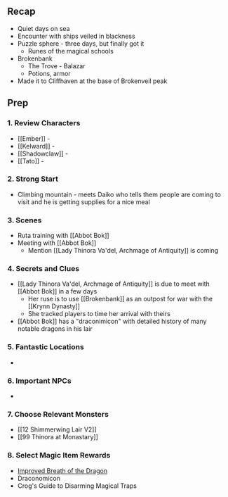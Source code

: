 

## Recap

* Quiet days on sea
* Encounter with ships veiled in blackness
* Puzzle sphere - three days, but finally got it
	* Runes of the magical schools
* Brokenbank
	* The Trove - Balazar
	* Potions, armor
* Made it to Cliffhaven at the base of Brokenveil peak
## Prep
### 1. Review Characters

* [[Ember]] - 
* [[Kelward]] -
* [[Shadowclaw]] - 
* [[Tato]] - 

### 2. Strong Start

* Climbing mountain - meets Daiko who tells them people are coming to visit and he is getting supplies for a nice meal

### 3. Scenes

* Ruta training with [[Abbot Bok]]
* Meeting with [[Abbot Bok]]
	* Mention [[Lady Thinora Va'del, Archmage of Antiquity]] is coming

### 4. Secrets and Clues

* [[Lady Thinora Va'del, Archmage of Antiquity]] is due to meet with [[Abbot Bok]] in a few days
	* Her ruse is to use [[Brokenbank]] as an outpost for war with the [[Krynn Dynasty]]
	* She tracked players to time her arrival with theirs
* [[Abbot Bok]] has a "draconimicon" with detailed history of many notable dragons in his lair

### 5. Fantastic Locations

* 

### 6. Important NPCs

* 

### 7. Choose Relevant Monsters

* [[12 Shimmerwing Lair V2]]
* [[99 Thinora at Monastary]]

### 8. Select Magic Item Rewards

* [Improved Breath of the Dragon](https://www.dndbeyond.com/feats/1658027-improved-breath-of-the-dragon)
* Draconomicon
* Crog's Guide to Disarming Magical Traps
